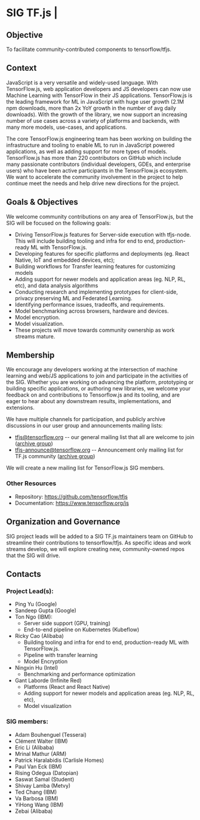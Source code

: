 # SIG TF.js                                         |

## Objective

To facilitate community-contributed components to tensorflow/tfjs.

## Context

JavaScript is a very versatile and widely-used language. With TensorFlow.js, web application 
developers and JS developers can now use Machine Learning with TensorFlow in their JS 
applications. TensorFlow.js is the leading framework for ML in JavaScript with huge user growth 
(2.1M npm downloads, more than 2x YoY growth in the number of avg daily downloads). With the 
growth of the library, we now support an increasing number of use cases across a variety of 
platforms and backends, with many more models, use-cases, and applications. 

The core TensorFlow.js engineering team has been working on building the infrastructure and 
tooling to enable ML to run in JavaScript powered applications, as well as adding support for 
more types of models. TensorFlow.js has more than 220 contributors on GitHub which include many 
passionate contributors (individual developers, GDEs, and enterprise users) who have been active 
participants in the TensorFlow.js ecosystem. We want to accelerate the community involvement in 
the project to help continue meet the needs and help drive new directions for the project. 

## Goals & Objectives

We welcome community contributions on any area of TensorFlow.js, but the SIG will be focused on 
the following goals:
- Driving TensorFlow.js features for Server-side execution with tfjs-node. This will include 
building tooling and infra for end to end, production-ready ML with TensorFlow.js. 
- Developing features for specific platforms and deployments (eg. React Native, IoT and embedded 
devices, etc); 
- Building workflows for Transfer learning features for customizing models
- Adding support for newer models and application areas (eg. NLP, RL, etc), and data analysis 
algorithms
- Conducting research and implementing prototypes for client-side, privacy preserving ML and 
Federated Learning. 
- Identifying performance issues, tradeoffs, and requirements.
- Model benchmarking across browsers, hardware and devices.
- Model encryption.
- Model visualization.
- These projects will move towards community ownership as work streams mature. 

## Membership

We encourage any developers working at the intersection of machine learning and web/JS 
applications to join and participate in the activities of the SIG. Whether you are working on 
advancing the platform, prototyping or building specific applications, or authoring new libraries, 
we welcome your feedback on and contributions to Tensorflow.js and its tooling, and are eager to hear 
about any downstream results, implementations, and extensions. 

We have multiple channels for participation, and publicly archive discussions in our user group and 
announcements mailing lists:
- tfjs@tensorflow.org -- our general mailing list that all are welcome to join ([archive group](https://groups.google.com/a/tensorflow.org/g/tfjs))
- tfjs-announce@tensorflow.org -- Announcement only mailing list for TF.js community ([archive group](https://groups.google.com/a/tensorflow.org/g/tfjs-announce))

We will create a new mailing list for TensorFlow.js SIG members. 

### Other Resources 
- Repository: https://github.com/tensorflow/tfjs
- Documentation: https://www.tensorflow.org/js

## Organization and Governance
SIG project leads will be added to a SIG TF.js maintainers team on GitHub to streamline their 
contributions to tensorflow/tfjs. As specific ideas and work streams develop, we will explore creating 
new, community-owned repos that the SIG will drive.

## Contacts
### Project Lead(s):
- Ping Yu (Google)
- Sandeep Gupta (Google)
- Ton Ngo (IBM): 
  - Server side support (GPU, training)
  - End-to-end pipeline on Kubernetes (Kubeflow)
- Ricky Cao (Alibaba)
  - Building tooling and infra for end to end, production-ready ML with TensorFlow.js.
  - Pipeline with transfer learning
  - Model Encryption
- Ningxin Hu (Intel)
  - Benchmarking and performance optimization
- Gant Laborde (Infinite Red)
  - Platforms (React and React Native)
  - Adding support for newer models and application areas (eg. NLP, RL, etc),
  - Model visualization

### SIG members: 
- Adam Bouhenguel (Tesserai)
- Clément Walter (IBM)
- Eric Li (Alibaba)
- Mrinal Mathur (ARM)
- Patrick Haralabidis (Carlisle Homes)
- Paul Van Eck (IBM)
- Rising Odegua (Datopian)
- Saswat Samal (Student)
- Shivay Lamba (Metvy)
- Ted Chang (IBM)
- Va Barbosa (IBM)
- YiHong Wang (IBM)
- Zebai (Alibaba)
